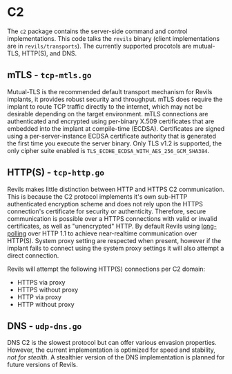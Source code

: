 C2
===

The `c2` package contains the server-side command and control implementations. This code talks the `revils` binary (client implementations are in `revils/transports`). The currently supported procotols are mutual-TLS, HTTP(S), and DNS.

## mTLS - `tcp-mtls.go`

Mutual-TLS is the recommended default transport mechanism for Revils implants, it provides robust security and throughput. mTLS does require the implant to route TCP traffic directly to the internet, which may not be desirable depending on the target environment.  mTLS connections are authenticated and encrypted using per-binary X.509 certificates that are embedded into the implant at compile-time (ECDSA). Certificates are signed using a per-server-instance ECDSA certificate authority that is generated the first time you execute the server binary. Only TLS v1.2 is supported, the only cipher suite enabled is `TLS_ECDHE_ECDSA_WITH_AES_256_GCM_SHA384`.

## HTTP(S) - `tcp-http.go`

Revils makes little distinction between HTTP and HTTPS C2 communication. This is because the C2 protocol implements it's own sub-HTTP authenticated encryption scheme and does not rely upon the HTTPS connection's certificate for security or authenticity. Therefore, secure communication is possible over a HTTPS connections with valid or invalid certificates, as well as "unencrypted" HTTP. By default Revils using [long-polling](https://en.wikipedia.org/wiki/Push_technology#Long_polling) over HTTP 1.1 to achieve near-realtime communication over HTTP(S). System proxy setting are respected when present, however if the implant fails to connect using the system proxy settings it will also attempt a direct connection.

Revils will attempt the following HTTP(S) connections per C2 domain:
 * HTTPS via proxy
 * HTTPS without proxy
 * HTTP via proxy
 * HTTP without proxy

## DNS - `udp-dns.go`

DNS C2 is the slowest protocol but can offer various envasion properties. However, the current implementation is optimized for speed and stability, _not for stealth_. A stealthier version of the DNS implementation is planned for future versions of Revils.